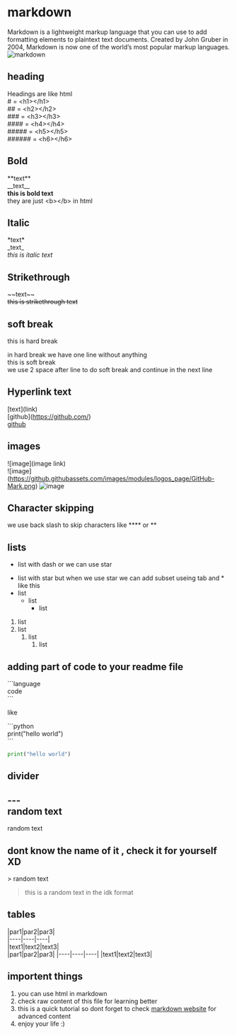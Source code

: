 # markdown
Markdown is a lightweight markup language that you can use to add formatting elements to plaintext text documents. Created by John Gruber in 2004, Markdown is now one of the world’s most popular markup languages.  
![markdown]()
## heading
Headings are like html  
\# = \<h1>\</h1>  
\## = \<h2>\</h2>  
\### = \<h3>\</h3>  
\#### = \<h4>\</h4>  
\##### = \<h5>\</h5>  
\###### = \<h6>\</h6>  
## Bold
\*\*text\*\*   
\_\_text\_\_    
**this is bold text**  
they are just \<b>\</b> in html
## Italic
\*text\*  
\_text\_  
*this is italic text*
## Strikethrough
\~\~text\~\~  
~~this is strikethrough text~~
## soft break
this is hard break

in hard break we have one line without anything  
this is soft break  
we use 2 space after line to do soft break and continue in the next line  

## Hyperlink text
\[text]\(link)  
\[github]\(https://github.com/)  
[github](https://github.com/)  
## images
\!\[image]\(image link)  
\!\[image]\(https://github.githubassets.com/images/modules/logos_page/GitHub-Mark.png)
![image](https://github.githubassets.com/images/modules/logos_page/GitHub-Mark.png)
## Character skipping
we use back slash to skip characters like \*\*\*\* or \*\*  
## lists
- list with dash
or we can use star  
* list with star
but when we use star we can add subset useing tab and \*  
like this
* list
  * list
      * list
1. list
2. list
    1. list
        1. list

## adding part of code to your readme file
\`\`\`language  
code  
\`\`\` 

like

\`\`\`python  
print("hello world")  
\`\`\`  
```python
print("hello world")
```
## divider  
\-\-\-        
random text  
---
random text
## dont know the name of it , check it for yourself XD
\> random text
> this is a random text in the idk format 
## tables 
\|par1\|par2\|par3\|  
\|----\|----\|----\|  
\|text1\|text2\|text3\|  
|par1|par2|par3|
|----|----|----|
|text1|text2|text3|

## importent things
1. you can use html in markdown
2. check raw content of this file for learning better
3. this is a quick tutorial so dont forget to check [markdown website](https://https://www.markdownguide.org/) for advanced content
4. enjoy your life :)
